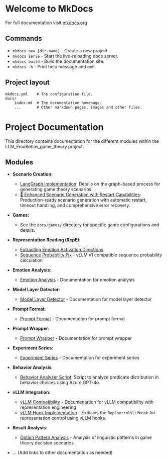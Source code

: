 # Welcome to MkDocs

For full documentation visit [mkdocs.org](https://www.mkdocs.org).

## Commands

* `mkdocs new [dir-name]` - Create a new project.
* `mkdocs serve` - Start the live-reloading docs server.
* `mkdocs build` - Build the documentation site.
* `mkdocs -h` - Print help message and exit.

## Project layout

    mkdocs.yml    # The configuration file.
    docs/
        index.md  # The documentation homepage.
        ...       # Other markdown pages, images and other files.

# Project Documentation

This directory contains documentation for the different modules within the LLM_EmoBehav_game_theory project.

## Modules

*   **Scenario Creation:**
    *   [LangGraph Implementation](./code_readme/data_creation/scenario_creation/langgraph_creation/README.md): Details on the graph-based process for generating game theory scenarios.
    *   [🔄 Enhanced Scenario Generation with Restart Capabilities](./code_readme/scenario_generation_restart.md): Production-ready scenario generation with automatic restart, timeout handling, and comprehensive error recovery.
*   **Games:**
    *   See the `docs/games/` directory for specific game configurations and details.

*   **Representation Reading (RepE)**: 
    *   [Extracting Emotion Activation Directions](./code_readme/neuro_manipulation/repe/README.md)
    *   [Sequence Probability Fix](./code_readme/neuro_manipulation/repe/README_sequence_prob_fix.md) - vLLM v1 compatible sequence probability calculation

*   **Emotion Analysis**:
    *   [Emotion Analysis](./reference/emotion_analysis.md) - Documentation for emotion analysis

*   **Model Layer Detector**:
    *   [Model Layer Detector](./reference/model_layer_detector.md) - Documentation for model layer detector

*   **Prompt Format**:
    *   [Prompt Format](./reference/prompt_format.md) - Documentation for prompt format

*   **Prompt Wrapper**:
    *   [Prompt Wrapper](./reference/prompt_wrapper.md) - Documentation for prompt wrapper

*   **Experiment Series**:
    *   [Experiment Series](./reference/experiment_series_README.md) - Documentation for experiment series

*   **Behavior Analysis**:
    *   [Behavior Analyzer Script](../../README.md): Script to analyze predicate distribution in behavior choices using Azure GPT-4o.

*   **vLLM Integration**:
    *   [vLLM Compatibility](./reference/vllm_compatibility.md) - Documentation for vLLM compatibility with representation engineering
    *   [vLLM Hook Implementation](./reference/vllm_hook_implementation.md) - Explains the `RepControlVLLMHook` for representation control using vLLM hooks.

*   **Result Analysis**:
    *   [Option Pattern Analysis](./code_readme/result_analysis/option_pattern_analysis_link.md) - Analysis of linguistic patterns in game theory decision scenarios

*   ... (Add links to other documentation as needed)

